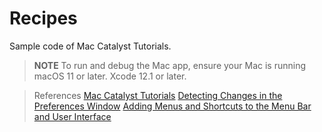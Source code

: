 # Recipes
Sample code of Mac Catalyst Tutorials.

> **NOTE**
> To run and debug the Mac app, ensure your Mac is running macOS 11 or later.
> Xcode 12.1 or later.

> References
[Mac Catalyst Tutorials](https://developer.apple.com/tutorials/mac-catalyst)
[Detecting Changes in the Preferences Window](https://developer.apple.com/documentation/uikit/mac_catalyst/detecting_changes_in_the_preferences_window)
[Adding Menus and Shortcuts to the Menu Bar and User Interface](https://developer.apple.com/documentation/uikit/uicommand/adding_menus_and_shortcuts_to_the_menu_bar_and_user_interface)
